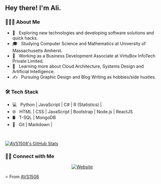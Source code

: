 <h2> Hey there! I'm Ali.</h2>

<h3> 👨🏻‍💻 About Me </h3>

- 🤔 &nbsp; Exploring new technologies and developing software solutions and quick hacks.
- 🎓 &nbsp; Studying Computer Science and Mathematics at University of Massachusetts Amherst.
- 💼 &nbsp; Working as a Business Development Associate at VirtuBox InfoTech Private Limited.
- 🌱 &nbsp; Learning more about Cloud Architecture, Systems Design and Artificial Intelligence.
- ✍️ &nbsp; Pursuing Graphic Design and Blog Writing as hobbies/side hustles.

<h3>🛠 Tech Stack</h3>

- 💻 &nbsp; Python | JavaScript | C# | R (Statistics) |
- 🌐 &nbsp; HTML | CSS | JavaScript | Bootstrap | Node.js | ReactJS
- 🛢 &nbsp; T-SQL | MongoDB
- 🔧 &nbsp; Git | Markdown |

<br/>


[![AVS1508's GitHub Stats](https://github-readme-stats.vercel.app/api?username=alitunaarel&show_icons=true)](https://github.com/AVS1508)

<h3> 🤝🏻 Connect with Me </h3>

<p align="center">
<a href="https://vegankitchen.netlify.app/"><img alt="Website" src="https://img.shields.io/badge/Website-vegankitchen-blue?style=flat-square&logo=google-chrome"></a>




⭐️ From [AVS1508](https://github.com/AVS1508)




<!--
**alitunaarel/alitunaarel** is a ✨ _special_ ✨ repository because its `README.md` (this file) appears on your GitHub profile.

Here are some ideas to get you started:

- 🔭 I’m currently working on ...
- 🌱 I’m currently learning ...
- 👯 I’m looking to collaborate on ...
- 🤔 I’m looking for help with ...
- 💬 Ask me about ...
- 📫 How to reach me: ...
- 😄 Pronouns: ...
- ⚡ Fun fact: ...
-->
